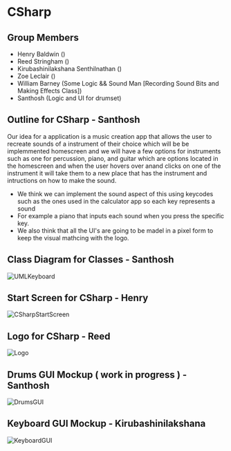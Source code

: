 # CSharp

## Group Members
* Henry Baldwin ()
* Reed Stringham () 
* Kirubashinilakshana Senthilnathan ()
* Zoe Leclair ()
* William Barney (Some Logic && Sound Man [Recording Sound Bits and Making Effects Class])
* Santhosh  (Logic and UI for drumset)


## Outline for CSharp - Santhosh 
Our idea for a application is a music creation app that allows the user to recreate sounds of a instrument of their choice which will be be implemmented homescreen and we will have a few options for instruments such as one for percussion, piano, and guitar which are options located in the homescreen and when the user hovers over anand clicks on one of the instrument it will take them to a new place that has the instrument and intructions on how to make the sound.
- We think we can implement the sound aspect of this using keycodes such as the ones used in the calculator app so each key represents a sound
- For example a piano that inputs each sound when you press the specific key.
- We also think that all the UI's are going to be madel in a pixel form to keep the visual mathcing with the logo.


## Class Diagram for Classes - Santhosh 
![UMLKeyboard](https://github.com/HenryBald/CSharp/blob/main/assets/Screenshot%202025-03-24%20224912.png)

## Start Screen for CSharp - Henry
![CSharpStartScreen](https://github.com/HenryBald/CSharp/blob/main/assets/CSharpStartScreen.png)

## Logo for CSharp - Reed 
![Logo](https://github.com/HenryBald/CSharp/blob/main/assets/NewC%23.png)

## Drums GUI Mockup ( work in progress ) - Santhosh
![DrumsGUI](https://github.com/HenryBald/CSharp/blob/main/assets/Drums.png)

## Keyboard GUI Mockup - Kirubashinilakshana
![KeyboardGUI](https://github.com/HenryBald/CSharp/blob/main/assets/music2Piano.png)
